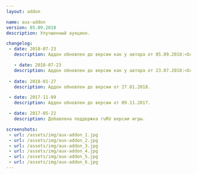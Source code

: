```yaml
---
layout: addon

name: aux-addon
version: 05.09.2018
description: Улучшенный аукцион.  

changelog:
 - date: 2018-07-23
   description: Аддон обновлен до версии как у автора от 05.09.2018:<br>Обновление перевода

   - date: 2018-07-23
   description: Аддон обновлен до версии как у автора от 23.07.2018:<br>Исправления перевода (Спасибо Krisa)
   
 - date: 2018-01-27
   description: Аддон обновлен до версии от 27.01.2018.

 - date: 2017-11-09
   description: Аддон обновлен до версии от 09.11.2017.

 - date: 2017-05-22
   description: Добавлена поддержка ruRU версии игры.

screenshots:
 - url: /assets/img/aux-addon_1.jpg
 - url: /assets/img/aux-addon_2.jpg
 - url: /assets/img/aux-addon_3.jpg
 - url: /assets/img/aux-addon_4.jpg
 - url: /assets/img/aux-addon_5.jpg
 - url: /assets/img/aux-addon_6.jpg
---
```

